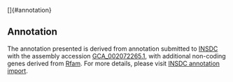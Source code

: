 []{#annotation}

Annotation
----------

The annotation presented is derived from annotation submitted to
[INSDC](http://www.insdc.org) with the assembly accession
[GCA\_002072265.1](http://www.ebi.ac.uk/ena/data/view/GCA_002072265.1),
with additional non-coding genes derived from
[Rfam](http://rfam.xfam.org/). For more details, please visit [INSDC
annotation
import](http://ensemblgenomes.org/info/data/insdc_annotation).
